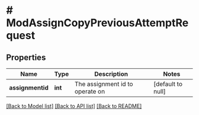 # # ModAssignCopyPreviousAttemptRequest

## Properties

Name | Type | Description | Notes
------------ | ------------- | ------------- | -------------
**assignmentid** | **int** | The assignment id to operate on | [default to null]

[[Back to Model list]](../../README.md#models) [[Back to API list]](../../README.md#endpoints) [[Back to README]](../../README.md)
